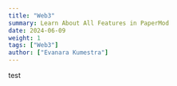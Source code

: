 ```yaml
---
title: "Web3"
summary: Learn About All Features in PaperMod
date: 2024-06-09
weight: 1
tags: ["Web3"]
author: ["Evanara Kumestra"]
---
```


test